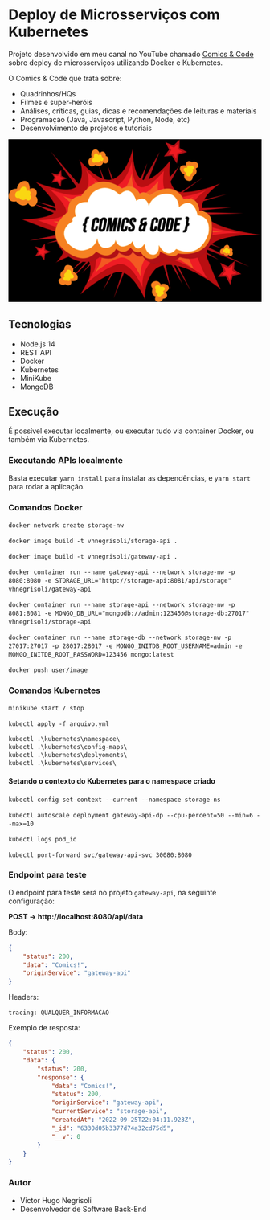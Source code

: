 # Deploy de Microsserviços com Kubernetes

Projeto desenvolvido em meu canal no YouTube chamado [Comics & Code](https://www.youtube.com/channel/UCtDl5evCzPavgyFz7EQ80Gg) sobre deploy de microsserviços utilizando Docker e Kubernetes.

O Comics & Code que trata sobre:

* Quadrinhos/HQs
* Filmes e super-heróis
* Análises, críticas, guias, dicas e recomendações de leituras e materiais
* Programação (Java, Javascript, Python, Node, etc)
* Desenvolvimento de projetos e tutoriais

![Logo Canal](https://github.com/vhnegrisoli/microsservicos-kubernetes/blob/master/Comics%20%26%20Code.png)

## Tecnologias

* Node.js 14
* REST API
* Docker
* Kubernetes
* MiniKube
* MongoDB

## Execução

É possível executar localmente, ou executar tudo via container Docker, ou também via Kubernetes.

### Executando APIs localmente

Basta executar `yarn install` para instalar as dependências, e `yarn start` para rodar a aplicação.

### Comandos Docker

`docker network create storage-nw`

`docker image build -t vhnegrisoli/storage-api .`

`docker image build -t vhnegrisoli/gateway-api .`

`docker container run --name gateway-api --network storage-nw -p 8080:8080 -e STORAGE_URL="http://storage-api:8081/api/storage" vhnegrisoli/gateway-api`

`docker container run --name storage-api --network storage-nw -p 8081:8081 -e MONGO_DB_URL="mongodb://admin:123456@storage-db:27017" vhnegrisoli/storage-api`

`docker container run --name storage-db --network storage-nw -p 27017:27017 -p 28017:28017 -e MONGO_INITDB_ROOT_USERNAME=admin -e MONGO_INITDB_ROOT_PASSWORD=123456 mongo:latest`

`docker push user/image`

### Comandos Kubernetes

`minikube start / stop`

`kubectl apply -f arquivo.yml`

```shell
kubectl .\kubernetes\namespace\
kubectl .\kubernetes\config-maps\
kubectl .\kubernetes\deplyoments\
kubectl .\kubernetes\services\
```

#### Setando o contexto do Kubernetes para o namespace criado

`kubectl config set-context --current --namespace storage-ns`

`kubectl autoscale deployment gateway-api-dp --cpu-percent=50 --min=6 --max=10`

`kubectl logs pod_id`

`kubectl port-forward svc/gateway-api-svc 30080:8080`

### Endpoint para teste

O endpoint para teste será no projeto `gateway-api`, na seguinte configuração:

**POST -> http://localhost:8080/api/data**

Body:

```json
{
    "status": 200,
    "data": "Comics!",
    "originService": "gateway-api"
}
```

Headers:

```
tracing: QUALQUER_INFORMACAO
```

Exemplo de resposta:

```json
{
    "status": 200,
    "data": {
        "status": 200,
        "response": {
            "data": "Comics!",
            "status": 200,
            "originService": "gateway-api",
            "currentService": "storage-api",
            "createdAt": "2022-09-25T22:04:11.923Z",
            "_id": "6330d05b3377d74a32cd75d5",
            "__v": 0
        }
    }
}
```

### Autor

* Victor Hugo Negrisoli
* Desenvolvedor de Software Back-End
